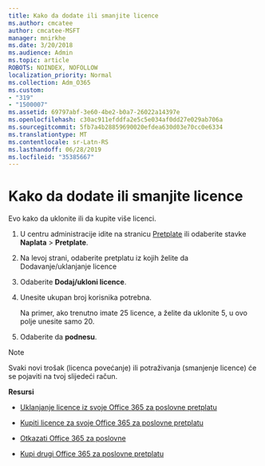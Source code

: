 ```yaml
---
title: Kako da dodate ili smanjite licence
ms.author: cmcatee
author: cmcatee-MSFT
manager: mnirkhe
ms.date: 3/20/2018
ms.audience: Admin
ms.topic: article
ROBOTS: NOINDEX, NOFOLLOW
localization_priority: Normal
ms.collection: Adm_O365
ms.custom:
- "319"
- "1500007"
ms.assetid: 69797abf-3e60-4be2-b0a7-26022a14397e
ms.openlocfilehash: c30ac911efddfa2e5c5e034af0dd27e029ab706a
ms.sourcegitcommit: 5fb7a4b28859690020efdea630d03e70cc0e6334
ms.translationtype: MT
ms.contentlocale: sr-Latn-RS
ms.lasthandoff: 06/28/2019
ms.locfileid: "35385667"
---
```

# <a name="how-to-add-or-reduce-licenses"></a>Kako da dodate ili smanjite licence

Evo kako da uklonite ili da kupite više licenci.
  
1. U centru administracije idite na stranicu [Pretplate](https://go.microsoft.com/fwlink/p/?linkid=842054) ili odaberite stavke **Naplata** \> **Pretplate**.

2. Na levoj strani, odaberite pretplatu iz kojih želite da Dodavanje/uklanjanje licence

3. Odaberite **Dodaj/ukloni licence**.

4. Unesite ukupan broj korisnika potrebna.

    Na primer, ako trenutno imate 25 licence, a želite da uklonite 5, u ovo polje unesite samo 20.

5. Odaberite da **podnesu**.

> [!NOTE]
> Svaki novi trošak (licenca povećanje) ili potraživanja (smanjenje licence) će se pojaviti na tvoj slijedeći račun.
  
 **Resursi**
  
- [Uklanjanje licence iz svoje Office 365 za poslovne pretplatu](https://support.office.com/article/9c64d127-e2dd-4ecc-81f5-2f87e5a74803)

- [Kupiti licence za svoje Office 365 za poslovne pretplatu](https://support.office.com/article/36081d8d-b3fa-4948-8c34-e217bba825e1)

- [Otkazati Office 365 za poslovne](https://support.office.com/article/b1bc0bef-4608-4601-813a-cdd9f746709a)

- [Kupi drugi Office 365 za poslovne pretplatu](https://support.office.com/article/fab3b86c-3359-4042-8692-5d4dc7550b7c)
